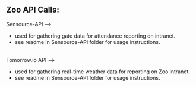 <html>
  <h2>Zoo API Calls:</h2>

Sensource-API --><ul>
<li>used for gathering gate data for attendance reporting on intranet.</li> 
<li>see readme in Sensource-API folder for usage instructions.</li> </ul>  
<br>
Tomorrow.io API --><ul>
<li>used for gathering real-time weather data for reporting on Zoo intranet. </li>
<li>see readme in Sensource-API folder for usage instructions.</li>
</ul>

</html>
